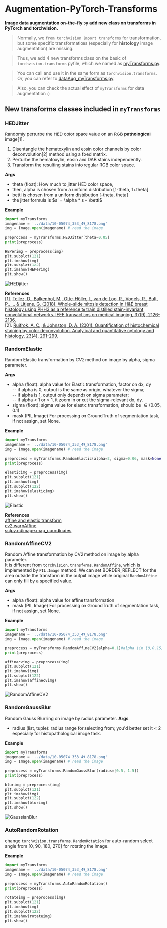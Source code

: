 ﻿# Augmentation-PyTorch-Transforms
**Image data augmentation on-the-fly by add new class on transforms in PyTorch and torchvision.**

> Normally, we `from torchvision import transforms` for transformation, but some specific transformations (especially for **histology** image augmentation) are missing.  

> Thus, we add 4 new transforms class on the basic of `torchvision.transforms` pyfile, which we named as [myTransforms.py](https://github.com/gatsby2016/Augmentation-PyTorch-Transforms/blob/master/myTransforms.py).  
  
> You can call and use it in the same form as `torchvision.transforms`. Or, you can refer to [dataAug_myTransforms.py](https://github.com/gatsby2016/Augmentation-PyTorch-Transforms/blob/master/dataAug_myTransforms.py).  

> Also, you can check the actual effect of `myTransforms` for data augmentation :)  


## New transforms classes included in `myTransforms`
### **HEDJitter**
Randomly perturbe the HED color space value on an RGB **pathological** image[1].
1. Disentangle the hematoxylin and eosin color channels by color deconvolution[2] method using a fixed matrix.
2. Perturbe the hematoxylin, eosin and DAB stains independently.
3. Transform the resulting stains into regular RGB color space.

**Args**    
- theta (float): How much to jitter HED color space,  
- then, alpha is chosen from a uniform distribution [1-theta, 1+theta]  
- betti is chosen from a uniform distribution [-theta, theta]  
- the jitter formula is $s' = \alpha * s + \betti$  
  
**Example**  
```python
import myTransforms
imagename = '../data/10-05074_353_49_8178.png'
img = Image.open(imagename) # read the image
	
preprocess = myTransforms.HEDJitter(theta=0.05)
print(preprocess)
	
HEPerimg = preprocess(img)
plt.subplot(121)
plt.imshow(img)
plt.subplot(122)
plt.imshow(HEPerimg)
plt.show()
```
![HEDjitter](https://github.com/gatsby2016/Augmentation-PyTorch-Transforms/blob/master/data/HEDJitter.gif)

	
**References**    
[1]. [Tellez, D., Balkenhol, M., Otte-Höller, I., van de Loo, R., Vogels, R., Bult, P., ... & Litjens, G. (2018). Whole-slide mitosis detection in H&E breast histology using PHH3 as a reference to train distilled stain-invariant convolutional networks. IEEE transactions on medical imaging, 37(9), 2126-2136.](https://ieeexplore.ieee.org/abstract/document/8327641)  
[2]. [Ruifrok, A. C., & Johnston, D. A. (2001). Quantification of histochemical staining by color deconvolution. Analytical and quantitative cytology and histology, 23(4), 291-299.](https://s3.amazonaws.com/academia.edu.documents/40705455/AnalQuantCytHist-AR.pdf?response-content-disposition=inline%3B%20filename%3DQuantification_of_histochemical_staining.pdf&X-Amz-Algorithm=AWS4-HMAC-SHA256&X-Amz-Credential=ASIATUSBJ6BAPUHRL6A6%2F20200421%2Fus-east-1%2Fs3%2Faws4_request&X-Amz-Date=20200421T015610Z&X-Amz-Expires=3600&X-Amz-Security-Token=IQoJb3JpZ2luX2VjEPn%2F%2F%2F%2F%2F%2F%2F%2F%2F%2FwEaCXVzLWVhc3QtMSJHMEUCIQCrEZlRwVoTK5%2Fx14jlpODaSkPreJ5NY37x1uTyYAPlXQIgBZfB%2FpM4Inbb9nrIV%2BO7UCpH7m2B4xRky7dkoHmLy9sqtAMIIhAAGgwyNTAzMTg4MTEyMDAiDOVzPPqXY51w8HhKQSqRAzYnVcq6y8NUQRflE9cOTUiZ17Uh16MWC03iOPCGdSlBQBxyAwzQNqYrPFsX0WijlfQ1NsouAKa09n1syHbUMHQmczA52NthM1LVjQS%2FaB4e2QR%2B9JBNQz6Y1M2rvyy1IOcpouc%2Bb%2B4Pbl8zPxnzyxmzDf5e0VwB1l0F%2BqhQG0HCZxY8K7GssUqLaOempoDOFnpfe21HMyE3hrOqGMdA4Rp7ThBHoODkNpZc9je4v%2ByX97%2BCrOMZGX4Qrc4ZNVGk0ku9N5ly75h2qB3gsnnFmhATkKqRxNGQpqtGAPPPxy%2B4C77%2Fgeds%2Bu9v4C1dAaEwqu%2Fca%2Fc871PlZV42vLus%2FX%2FGwYcEH5tOUNdGHTDKDqPhPtS8fzKYX%2F2Q9JvogD5lTeGXtPXWJvOnGH%2F%2BNOQlRb3i3w0GWx%2BiB7AjMJVEvY9jjm3iDp2BZsxLWIc9dlX7CDKAz5qcoEd3XMsoiXhCDlwHOvx5VqDYICNrqBVRvMo5cPGui2KmoISmmdeNuyjqhBJ9%2FVq4cm1v72NT%2BIXhStHLMOaD%2BfQFOusB7%2B%2FnDDqzMUvjiFC7X1pgtrmXaTfkhMv21SGJyTvwvwPtGNh2qjBApe2dkfyFYn%2F%2BLDcVCV0574Kv3RBVTQcUd20ea1H2ZfgaCbuLFl4nhbMxbjnQgmF5anccbyCJfhHxsCWCgHZRfZR%2BwEDqMGREdHkx4R5gi5g6rsTs0iIuGM2aKpNWK%2BtBXjteH7JK1rWI6GQIxvclg2HmM3ET9gHqiirbMhVemadRloQjRjgAhYafnIu5n%2FqnbPfcDCVBlo7y2I6IofZtjrFZDfU59RS3xeqYCCunfmMvu3XOp7RzJutxEqgC4iMwCXOlLA%3D%3D&X-Amz-SignedHeaders=host&X-Amz-Signature=da6b0b590af1cc2982b418350faae562741bfea920a606337c1e3487adc24d61)

	
### **RandomElastic**
Random Elastic transformation by *CV2* method on image by alpha, sigma parameter.

**Args**      
- alpha (float): alpha value for Elastic transformation, factor on dx, dy  
-- if alpha is 0, output is the same as origin, whatever the sigma;  
-- if alpha is 1, output only depends on sigma parameter;  
-- if alpha < 1 or > 1, it zoom in or out the sigma-relevant dx, dy.  
- sigma (float): sigma value for elastic transformation, should be $\in (0.05,0.1)$  
- mask (PIL Image) For processing on GroundTruth of segmentation task, if not assign, set None.  

**Example**  
```python
import myTransforms
imagename = '../data/10-05074_353_49_8178.png'
img = Image.open(imagename) # read the image
	
preprocess = myTransforms.RandomElastic(alpha=2, sigma=0.06, mask=None)
print(preprocess)
	
elasticimg = preprocess(img)
plt.subplot(121)
plt.imshow(img)
plt.subplot(122)
plt.imshow(elasticimg)
plt.show()
```		
![Elastic](https://github.com/gatsby2016/Augmentation-PyTorch-Transforms/blob/master/data/elasticimg.gif)
  

**References**    
[affine and elastic transform](https://blog.csdn.net/maliang_1993/article/details/82020596)  
[cv2.warpAffine](https://blog.csdn.net/qq_27261889/article/details/80720359)  
[scipy.ndimage.map_coordinates](https://docs.scipy.org/doc/scipy/reference/generated/scipy.ndimage.map_coordinates.html#scipy.ndimage.map_coordinates)  

	
### RandomAffineCV2
Random Affine transformation by CV2 method on image by alpha parameter.  
It is different from `torchvision.transforms.RandomAffine`, which is implemented by `PIL.Image` method. We can set BORDER_REFLECT for the area outside the transform in the output image while original `RandomAffine` can only fill by a specified value.  

**Args**     
- alpha (float): alpha value for affine transformation  
- mask (PIL Image) For processing on GroundTruth of segmentation task, if not assign, set None.  
	
**Example**  
```python
import myTransforms
imagename = '../data/10-05074_353_49_8178.png'
img = Image.open(imagename) # read the image
	
preprocess = myTransforms.RandomAffineCV2(alpha=0.1)#alpha \in [0,0.15]
print(preprocess)
	
affinecvimg = preprocess(img)
plt.subplot(121)
plt.imshow(img)
plt.subplot(122)
plt.imshow(affinecvimg)
plt.show()
```
![RandomAffineCV2](https://github.com/gatsby2016/Augmentation-PyTorch-Transforms/blob/master/data/affinecvimg.gif)


### RandomGaussBlur
Random Gauss Blurring on image by radius parameter.
**Args**  
- radius (list, tuple): radius range for selecting from; you'd better set it < 2 especially for histopathological image task.  

**Example**  
```python
import myTransforms
imagename = '../data/10-05074_353_49_8178.png'
img = Image.open(imagename) # read the image
	
preprocess = myTransforms.RandomGaussBlur(radius=[0.5, 1.5])
print(preprocess)
	
blurimg = preprocess(img)
plt.subplot(121)
plt.imshow(img)
plt.subplot(122)
plt.imshow(blurimg)
plt.show()
```
![GaussianBlur](https://github.com/gatsby2016/Augmentation-PyTorch-Transforms/blob/master/data/blurimg.gif)


### AutoRandomRotation
change `torchvision.transforms.RandomRotation` for auto-random select angle from [0, 90, 180, 270] for rotating the image.

**Example**
```python
import myTransforms
imagename = '../data/10-05074_353_49_8178.png'
img = Image.open(imagename) # read the image
	
preprocess = myTransforms.AutoRandomRotation()
print(preprocess)
	
rotateimg = preprocess(img)
plt.subplot(121)
plt.imshow(img)
plt.subplot(122)
plt.imshow(rotateimg)
plt.show()
```
